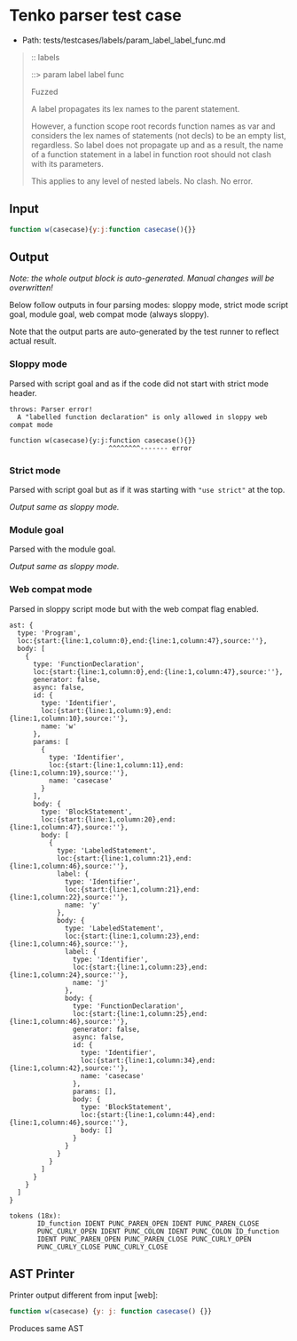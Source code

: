 # Tenko parser test case

- Path: tests/testcases/labels/param_label_label_func.md

> :: labels
>
> ::> param label label func
>
> Fuzzed
>
> A label propagates its lex names to the parent statement.
>
> However, a function scope root records function names as var and considers the lex names of statements (not decls) to be an empty list, regardless. So label does not propagate up and as a result, the name of a function statement in a label in function root should not clash with its parameters.
>
> This applies to any level of nested labels. No clash. No error.

## Input

`````js
function w(casecase){y:j:function casecase(){}}
`````

## Output

_Note: the whole output block is auto-generated. Manual changes will be overwritten!_

Below follow outputs in four parsing modes: sloppy mode, strict mode script goal, module goal, web compat mode (always sloppy).

Note that the output parts are auto-generated by the test runner to reflect actual result.

### Sloppy mode

Parsed with script goal and as if the code did not start with strict mode header.

`````
throws: Parser error!
  A "labelled function declaration" is only allowed in sloppy web compat mode

function w(casecase){y:j:function casecase(){}}
                         ^^^^^^^^------- error
`````

### Strict mode

Parsed with script goal but as if it was starting with `"use strict"` at the top.

_Output same as sloppy mode._

### Module goal

Parsed with the module goal.

_Output same as sloppy mode._

### Web compat mode

Parsed in sloppy script mode but with the web compat flag enabled.

`````
ast: {
  type: 'Program',
  loc:{start:{line:1,column:0},end:{line:1,column:47},source:''},
  body: [
    {
      type: 'FunctionDeclaration',
      loc:{start:{line:1,column:0},end:{line:1,column:47},source:''},
      generator: false,
      async: false,
      id: {
        type: 'Identifier',
        loc:{start:{line:1,column:9},end:{line:1,column:10},source:''},
        name: 'w'
      },
      params: [
        {
          type: 'Identifier',
          loc:{start:{line:1,column:11},end:{line:1,column:19},source:''},
          name: 'casecase'
        }
      ],
      body: {
        type: 'BlockStatement',
        loc:{start:{line:1,column:20},end:{line:1,column:47},source:''},
        body: [
          {
            type: 'LabeledStatement',
            loc:{start:{line:1,column:21},end:{line:1,column:46},source:''},
            label: {
              type: 'Identifier',
              loc:{start:{line:1,column:21},end:{line:1,column:22},source:''},
              name: 'y'
            },
            body: {
              type: 'LabeledStatement',
              loc:{start:{line:1,column:23},end:{line:1,column:46},source:''},
              label: {
                type: 'Identifier',
                loc:{start:{line:1,column:23},end:{line:1,column:24},source:''},
                name: 'j'
              },
              body: {
                type: 'FunctionDeclaration',
                loc:{start:{line:1,column:25},end:{line:1,column:46},source:''},
                generator: false,
                async: false,
                id: {
                  type: 'Identifier',
                  loc:{start:{line:1,column:34},end:{line:1,column:42},source:''},
                  name: 'casecase'
                },
                params: [],
                body: {
                  type: 'BlockStatement',
                  loc:{start:{line:1,column:44},end:{line:1,column:46},source:''},
                  body: []
                }
              }
            }
          }
        ]
      }
    }
  ]
}

tokens (18x):
       ID_function IDENT PUNC_PAREN_OPEN IDENT PUNC_PAREN_CLOSE
       PUNC_CURLY_OPEN IDENT PUNC_COLON IDENT PUNC_COLON ID_function
       IDENT PUNC_PAREN_OPEN PUNC_PAREN_CLOSE PUNC_CURLY_OPEN
       PUNC_CURLY_CLOSE PUNC_CURLY_CLOSE
`````


## AST Printer

Printer output different from input [web]:

````js
function w(casecase) {y: j: function casecase() {}}
````

Produces same AST
